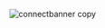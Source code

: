 ![connectbanner copy](https://github.com/Opal-Network/.github/assets/91357757/75aca41b-5685-4dec-846f-28727a00d735)
